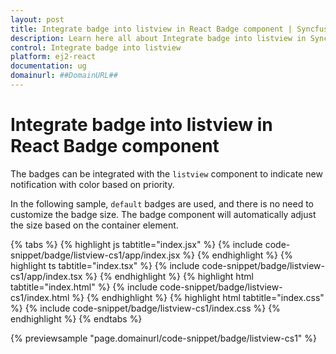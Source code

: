 ```yaml
---
layout: post
title: Integrate badge into listview in React Badge component | Syncfusion
description: Learn here all about Integrate badge into listview in Syncfusion React Badge component of Syncfusion Essential JS 2 and more.
control: Integrate badge into listview 
platform: ej2-react
documentation: ug
domainurl: ##DomainURL##
---
```


# Integrate badge into listview in React Badge component

The badges can be integrated with the `listview` component to indicate new notification with color based on priority.

In the following sample, `default` badges are used, and there is no need to customize the badge size. The badge
component will automatically adjust the size based on the container element.

{% tabs %}
{% highlight js tabtitle="index.jsx" %}
{% include code-snippet/badge/listview-cs1/app/index.jsx %}
{% endhighlight %}
{% highlight ts tabtitle="index.tsx" %}
{% include code-snippet/badge/listview-cs1/app/index.tsx %}
{% endhighlight %}
{% highlight html tabtitle="index.html" %}
{% include code-snippet/badge/listview-cs1/index.html %}
{% endhighlight %}
{% highlight html tabtitle="index.css" %}
{% include code-snippet/badge/listview-cs1/index.css %}
{% endhighlight %}
{% endtabs %}
        
{% previewsample "page.domainurl/code-snippet/badge/listview-cs1" %}
